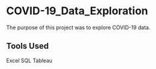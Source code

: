 # COVID-19_Data_Exploration

The purpose of this project was to explore COVID-19 data.

## Tools Used
Excel
SQL
Tableau
